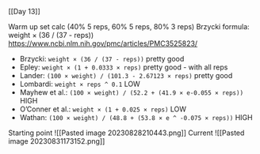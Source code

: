 [[Day 13]]

Warm up set calc (40% 5 reps, 60% 5 reps, 80% 3 reps)
Brzycki formula: weight × (36 / (37 - reps)) https://www.ncbi.nlm.nih.gov/pmc/articles/PMC3525823/
- Brzycki: `weight × (36 / (37 - reps))` pretty good
- Epley: `weight × (1 + 0.0333 × reps)` pretty good - with all reps
- Lander: `(100 × weight) / (101.3 - 2.67123 × reps)` pretty good
- Lombardi: `weight × reps ^ 0.1` LOW
- Mayhew et al.: `(100 × weight) / (52.2 + (41.9 × e-0.055 × reps))` HIGH
- O’Conner et al.: `weight × (1 + 0.025 × reps)` LOW
- Wathan: `(100 × weight) / (48.8 + (53.8 × e ^ -0.075 × reps))` HIGH

Starting point
![[Pasted image 20230828210443.png]]
Current
![[Pasted image 20230831173152.png]]